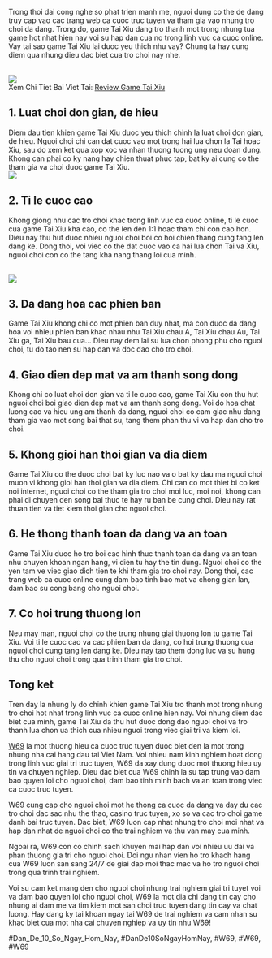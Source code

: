 <p>Trong thoi dai cong nghe so phat trien manh me, nguoi dung co the de dang truy cap vao cac trang web ca cuoc truc tuyen va tham gia vao nhung tro choi da dang. Trong do, game Tai Xiu dang tro thanh mot trong nhung tua game hot nhat hien nay voi su hap dan cua no trong linh vuc ca cuoc online. Vay tai sao game Tai Xiu lai duoc yeu thich nhu vay? Chung ta hay cung diem qua nhung dieu dac biet cua tro choi nay nhe.</p><br><img src="https://w69z.net/wp-content/uploads/2025/02/review-game-tai-xiu.jpg"></br>
Xem Chi Tiet Bai Viet Tai: <a href="https://w69z.net/review-game-tai-xiu/">Review Game Tai Xiu</a><h2>1. Luat choi don gian, de hieu</h2><p>Diem dau tien khien game Tai Xiu duoc yeu thich chinh la luat choi don gian, de hieu. Nguoi choi chi can dat cuoc vao mot trong hai lua chon la Tai hoac Xiu, sau do xem ket qua xop xoc va nhan thuong tuong ung neu doan dung. Khong can phai co ky nang hay chien thuat phuc tap, bat ky ai cung co the tham gia va choi duoc game Tai Xiu.<br><img src="https://w69z.net/wp-content/uploads/2025/02/nhung-diem-noi-bat-cua-game-tai-xiu.jpg"></br><h2>2. Ti le cuoc cao</h2><p>Khong giong nhu cac tro choi khac trong linh vuc ca cuoc online, ti le cuoc cua game Tai Xiu kha cao, co the len den 1:1 hoac tham chi con cao hon. Dieu nay thu hut duoc nhieu nguoi choi boi co hoi chien thang cung tang len dang ke. Dong thoi, voi viec co the dat cuoc vao ca hai lua chon Tai va Xiu, nguoi choi con co the tang kha nang thang loi cua minh.</p><br><img src="https://w69z.net/wp-content/uploads/2025/02/chon-muc-cuoc-phu-hop.jpg"></br><h2>3. Da dang hoa cac phien ban</h2><p>Game Tai Xiu khong chi co mot phien ban duy nhat, ma con duoc da dang hoa voi nhieu phien ban khac nhau nhu Tai Xiu chau A, Tai Xiu chau Au, Tai Xiu ga, Tai Xiu bau cua... Dieu nay dem lai su lua chon phong phu cho nguoi choi, tu do tao nen su hap dan va doc dao cho tro choi.<h2>4. Giao dien dep mat va am thanh song dong</h2><p>Khong chi co luat choi don gian va ti le cuoc cao, game Tai Xiu con thu hut nguoi choi boi giao dien dep mat va am thanh song dong. Voi do hoa chat luong cao va hieu ung am thanh da dang, nguoi choi co cam giac nhu dang tham gia vao mot song bai that su, tang them phan thu vi va hap dan cho tro choi.</p><h2>5. Khong gioi han thoi gian va dia diem</h2><p>Game Tai Xiu co the duoc choi bat ky luc nao va o bat ky dau ma nguoi choi muon vi khong gioi han thoi gian va dia diem. Chi can co mot thiet bi co ket noi internet, nguoi choi co the tham gia tro choi moi luc, moi noi, khong can phai di chuyen den song bai thuc te hay ru ban be cung choi. Dieu nay rat thuan tien va tiet kiem thoi gian cho nguoi choi.<h2>6. He thong thanh toan da dang va an toan</h2><p>Game Tai Xiu duoc ho tro boi cac hinh thuc thanh toan da dang va an toan nhu chuyen khoan ngan hang, vi dien tu hay the tin dung. Nguoi choi co the yen tam ve viec giao dich tien te khi tham gia tro choi nay. Dong thoi, cac trang web ca cuoc online cung dam bao tinh bao mat va chong gian lan, dam bao su cong bang cho nguoi choi.</p><h2>7. Co hoi trung thuong lon</h2><p>Neu may man, nguoi choi co the trung nhung giai thuong lon tu game Tai Xiu. Voi ti le cuoc cao va cac phien ban da dang, co hoi trung thuong cua nguoi choi cung tang len dang ke. Dieu nay tao them dong luc va su hung thu cho nguoi choi trong qua trinh tham gia tro choi.</p><h2>Tong ket</h2><p>Tren day la nhung ly do chinh khien game Tai Xiu tro thanh mot trong nhung tro choi hot nhat trong linh vuc ca cuoc online hien nay. Voi nhung diem dac biet cua minh, game Tai Xiu da thu hut duoc dong dao nguoi choi va tro thanh lua chon ua thich cua nhieu nguoi trong viec giai tri va kiem loi.</p><p><a href="https://w69z.net/">W69</a> la mot thuong hieu ca cuoc truc tuyen duoc biet den la mot trong nhung nha cai hang dau tai Viet Nam. Voi nhieu nam kinh nghiem hoat dong trong linh vuc giai tri truc tuyen, W69 da xay dung duoc mot thuong hieu uy tin va chuyen nghiep. Dieu dac biet cua W69 chinh la su tap trung vao dam bao quyen loi cho nguoi choi, dam bao tinh minh bach va an toan trong viec ca cuoc truc tuyen.

W69 cung cap cho nguoi choi mot he thong ca cuoc da dang va day du cac tro choi dac sac nhu the thao, casino truc tuyen, xo so va cac tro choi game danh bai truc tuyen. Dac biet, W69 luon cap nhat nhung tro choi moi nhat va hap dan nhat de nguoi choi co the trai nghiem va thu van may cua minh.

Ngoai ra, W69 con co chinh sach khuyen mai hap dan voi nhieu uu dai va phan thuong gia tri cho nguoi choi. Doi ngu nhan vien ho tro khach hang cua W69 luon san sang 24/7 de giai dap moi thac mac va ho tro nguoi choi trong qua trinh trai nghiem.

Voi su cam ket mang den cho nguoi choi nhung trai nghiem giai tri tuyet voi va dam bao quyen loi cho nguoi choi, W69 la mot dia chi dang tin cay cho nhung ai dam me va tim kiem mot san choi truc tuyen dang tin cay va chat luong. Hay dang ky tai khoan ngay tai W69 de trai nghiem va cam nhan su khac biet cua mot nha cai chuyen nghiep va uy tin nhu W69!</p>
#Dan_De_10_So_Ngay_Hom_Nay, #DanDe10SoNgayHomNay, #W69, #W69, #W69
